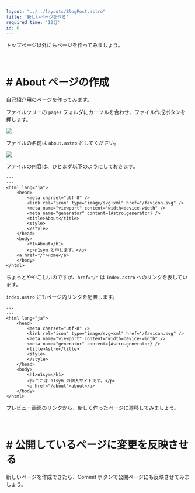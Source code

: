 ```yaml
---
layout: "../../layouts/BlogPost.astro"
title: '新しいページを作る'
required_time: '10分'
id: 6
---
```


トップページ以外にもページを作ってみましょう。

<br>

# # About ページの作成

自己紹介用のページを作ってみます。

ファイルツリーの `pages` フォルダにカーソルを合わせ、ファイル作成ボタンを押します。

![](/image/post-6/pages.png)

ファイルの名前は `about.astro` としてください。

![](/image/post-6/about.png)

ファイルの内容は、ひとまず以下のようにしておきます。

~~~astro
---
---
<html lang="ja">
	<head>
		<meta charset="utf-8" />
		<link rel="icon" type="image/svg+xml" href="/favicon.svg" />
		<meta name="viewport" content="width=device-width" />
		<meta name="generator" content={Astro.generator} />
		<title>About</title>
		<style>
		</style>
	</head>
	<body>
		<h1>About</h1>
		<p>n1sym と申します。</p>
    <a href="/">Home</a>
	</body>
</html>
~~~

ちょっとややこしいのですが、`href="/"` は `index.astro` へのリンクを表しています。

`index.astro` にもページ内リンクを配置します。

~~~astro
---
---
<html lang="ja">
	<head>
		<meta charset="utf-8" />
		<link rel="icon" type="image/svg+xml" href="/favicon.svg" />
		<meta name="viewport" content="width=device-width" />
		<meta name="generator" content={Astro.generator} />
		<title>Astro</title>
		<style>
		</style>
	</head>
	<body>
		<h1>n1sym</h1>
		<p>ここは n1sym の個人サイトです。</p>
		<a href="/about">about</a>
	</body>
</html>
~~~

プレビュー画面のリンクから、新しく作ったページに遷移してみましょう。

<br>

# # 公開しているページに変更を反映させる

新しいページを作成できたら、Commit ボタンで公開ページにも反映させてみましょう。